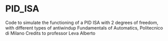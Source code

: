 # PID_ISA
Code to simulate the functioning of a PID ISA with 2 degrees of freedom, with different types of antiwindup
Fundamentals of Automatics, Politecnico di Milano
Credits to professor Leva Alberto
